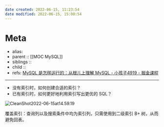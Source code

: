```yaml
---
date created: 2022-06-15, 11:23:54
date modified: 2022-06-15, 15:00:54
---
```


# Meta

- alias:
- parent :: [[MOC MySQL]]
- siblings ::
- child ::
- refs: [MySQL 是怎样运行的：从根儿上理解 MySQL - 小孩子4919 - 掘金课程](https://juejin.cn/book/6844733769996304392/section/6844733770046636045)

---

- 没有索引时，如何创建合适的索引？
- 已有索引时，如何更好地利用索引写出更优的 SQL？

![CleanShot2022-06-15at14.59.19](https://pic-bed-615.oss-cn-beijing.aliyuncs.com/CleanShot%202022-06-15%20at%2014.59.19.png)

覆盖索引：查询列以及搜索条件中均为索引列，只需使用到二级索引 B+ 树，从而避免回表。
